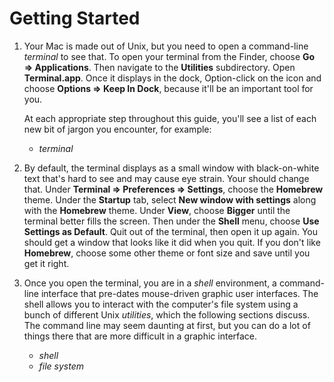 # Getting Started

1.  Your Mac is made out of Unix, but you need to open a command-line
    _terminal_ to see that. To open your terminal from the Finder,
    choose __Go &rArr; Applications__. Then navigate to the
    __Utilities__ subdirectory.  Open __Terminal.app__.  Once it
    displays in the dock, Option-click on the icon and choose
    __Options &rArr; Keep In Dock__, because it'll be an important tool
    for you.

    At each appropriate step throughout this guide, you'll see a list
    of each new bit of jargon you encounter, for example:

    - _terminal_

1.  By default, the terminal displays as a small window with
    black-on-white text that's hard to see and may cause eye strain.
    Your should change that. Under
    __Terminal &rArr; Preferences &rArr; Settings__, choose the
    __Homebrew__ theme. Under the __Startup__ tab, select __New window
    with settings__ along with the __Homebrew__ theme.  Under
    __View__, choose __Bigger__ until the terminal better fills the
    screen.  Then under the __Shell__ menu, choose __Use Settings as
    Default__. Quit out of the terminal, then open it up again. You
    should get a window that looks like it did when you quit. If you
    don't like __Homebrew__, choose some other theme or font size and
    save until you get it right.

1.  Once you open the terminal, you are in a _shell_ environment, a
    command-line interface that pre-dates mouse-driven graphic user
    interfaces.  The shell allows you to interact with the computer's
    file system using a bunch of different Unix _utilities_, which the
    following sections discuss. The command line may seem daunting at
    first, but you can do a lot of things there that are more
    difficult in a graphic interface.

    - _shell_
    - _file system_

